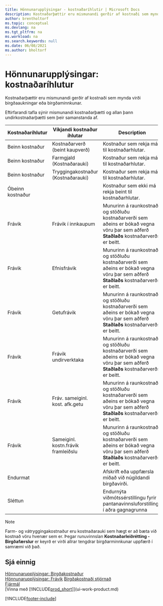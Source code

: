 ```yaml
---
title: Hönnunarupplýsingar - kostnaðaríhlutir | Microsoft Docs
description: Kostnaðarþættir eru mismunandi gerðir af kostnaði sem mynda virði birgðaaukningar eða birgðaminnkunar.
author: brentholtorf
ms.topic: conceptual
ms.devlang: na
ms.tgt_pltfrm: na
ms.workload: na
ms.search.keywords: null
ms.date: 06/08/2021
ms.author: bholtorf
---
```

# Hönnunarupplýsingar: kostnaðaríhlutur
Kostnaðarþættir eru mismunandi gerðir af kostnaði sem mynda virði birgðaaukningar eða birgðaminnkunar.  

 Eftirfarandi tafla sýnir mismunandi kostnaðarþætti og allan þann undirkostnaðarþætti sem þeir samanstanda af.  

|Kostnaðaríhlutur|Víkjandi kostnaður íhlutar|Description|  
|--------------------|--------------------------------|---------------------------------------|  
|Beinn kostnaður|Kostnaðarverð (beint kaupverð)|Kostnaður sem rekja má til kostnaðarhlutar.|  
|Beinn kostnaður|Farmgjald (Kostnaðarauki)|Kostnaður sem rekja má til kostnaðarhlutar.|  
|Beinn kostnaður|Tryggingakostnaður (Kostnaðarauki)|Kostnaður sem rekja má til kostnaðarhlutar.|  
|Óbeinn kostnaður||Kostnaður sem ekki má rekja beint til kostnaðarhlutar.|  
|Frávik|Frávik í innkaupum|Munurinn á raunkostnaði og stöðluðu kostnaðarverði sem aðeins er bókað vegna vöru þar sem aðferð **Staðlaðs** kostnaðarverðs er beitt.|  
|Frávik|Efnisfrávik|Munurinn á raunkostnaði og stöðluðu kostnaðarverði sem aðeins er bókað vegna vöru þar sem aðferð **Staðlaðs** kostnaðarverðs er beitt.|  
|Frávik|Getufrávik|Munurinn á raunkostnaði og stöðluðu kostnaðarverði sem aðeins er bókað vegna vöru þar sem aðferð **Staðlaðs** kostnaðarverðs er beitt.|  
|Frávik|Frávik undirverktaka|Munurinn á raunkostnaði og stöðluðu kostnaðarverði sem aðeins er bókað vegna vöru þar sem aðferð **Staðlaðs** kostnaðarverðs er beitt.|  
|Frávik|Fráv. sameiginl. kost. afk.getu|Munurinn á raunkostnaði og stöðluðu kostnaðarverði sem aðeins er bókað vegna vöru þar sem aðferð **Staðlaðs** kostnaðarverðs er beitt.|  
|Frávik|Sameiginl. kostn.frávik framleiðslu|Munurinn á raunkostnaði og stöðluðu kostnaðarverði sem aðeins er bókað vegna vöru þar sem aðferð **Staðlaðs** kostnaðarverðs er beitt.|  
|Endurmat||Afskrift eða uppfærsla miðað við núgildandi birgðavirði.|  
|Sléttun||Endurnýta viðmótssérstillingu fyrir pantanavinnsluforstillingu í aðra gagnagrunna|  

> [!NOTE]  
>  Farm- og vátryggingakostnaður eru kostnaðarauki sem hægt er að bæta við kostnað vöru hvenær sem er. Þegar runuvinnslan **Kostnaðarleiðrétting - Birgðafærslur** er keyrð er virði allrar tengdrar birgðarminnkunar uppfærð í samræmi við það.  

## Sjá einnig  
 [Hönnunarupplýsingar: Birgðakostnaður](design-details-inventory-costing.md)   
 [Hönnunarupplýsingar: Frávik](design-details-variance.md) [Birgðakostnaði stjórnað](finance-manage-inventory-costs.md)  
 [Fjármál](finance.md)  
 [Vinna með [!INCLUDE[prod_short](includes/prod_short.md)]](ui-work-product.md)  


[!INCLUDE[footer-include](includes/footer-banner.md)]